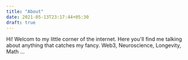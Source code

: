 ```yaml
---
title: "About"
date: 2021-05-13T23:17:44+05:30
draft: true
---
```


Hi! Welcom to my little corner of the internet. Here you'll find me talking about anything that catches my fancy. Web3, Neuroscience, Longevity, Math ...
